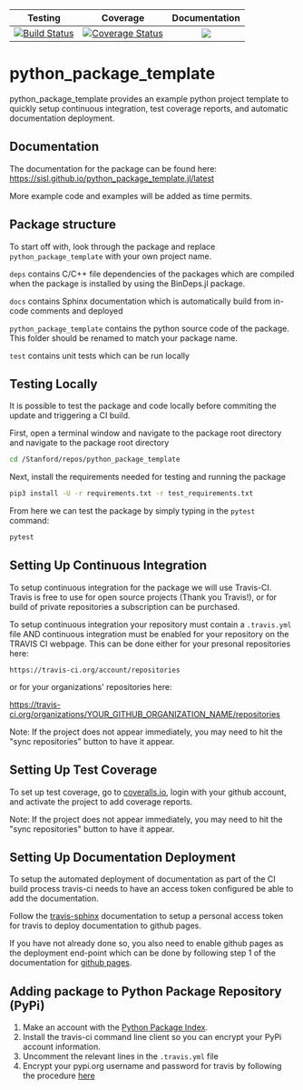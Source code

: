 | Testing | Coverage | Documentation |
| :-----: | :------: | :-----------: |
| [![Build Status](https://travis-ci.org/sisl/python_package_template.svg?branch=master)](https://travis-ci.org/sisl/python_package_template) | [![Coverage Status](https://coveralls.io/repos/github/sisl/python_package_template/badge.svg?branch=master)](https://coveralls.io/github/sisl/python_package_template?branch=master) | [![](https://img.shields.io/badge/docs-stable-blue.svg)](https://sisl.github.io/python_package_template) |

# python_package_template
python_package_template provides an example python project template to quickly setup
continuous integration, test coverage reports, and automatic documentation deployment.

## Documentation

The documentation for the package can be found here: <https://sisl.github.io/python_package_template.jl/latest>

More example code and examples will be added as time permits.

## Package structure

To start off with, look through the package and replace `python_package_template` 
with your own project name.

`deps` contains C/C++ file dependencies of the packages which are compiled when
the package is installed by using the BinDeps.jl package.

`docs` contains Sphinx documentation which is automatically build from in-code 
comments and deployed

`python_package_template` contains the python source code of the package. This 
folder should be renamed to match your package name.

`test` contains unit tests which can be run locally

## Testing Locally

It is possible to test the package and code locally before commiting the update
and triggering a CI build. 

First, open a terminal window and navigate to the package root directory and 
navigate to the package root directory

```bash
cd /Stanford/repos/python_package_template
```

Next, install the requirements needed for testing and running the package
```bash
pip3 install -U -r requirements.txt -r test_requirements.txt
```

From here we can test the package by simply typing in the `pytest` command:
```bash
pytest
```

## Setting Up Continuous Integration

To setup continuous integration for the package we will use Travis-CI. Travis is 
free to use for open source projects (Thank you Travis!), or for build of private
repositories a subscription can be purchased.

To setup continuous integration your repository must contain a `.travis.yml` file 
AND continuous integration must be enabled for your repository on the TRAVIS CI 
webpage. This can be done either for your presonal repositories here:

`https://travis-ci.org/account/repositories`

or for your organizations' repositories here:

https://travis-ci.org/organizations/YOUR_GITHUB_ORGANIZATION_NAME/repositories

Note: If the project does not appear immediately, you may need to hit the "sync
repositories" button to have it appear.

## Setting Up Test Coverage

To set up test coverage, go to [coveralls.io](https://coveralls.io/repos/new),
login with your github account, and activate the project to add coverage reports.

Note: If the project does not appear immediately, you may need to hit the "sync
repositories" button to have it appear.

## Setting Up Documentation Deployment

To setup the automated deployment of documentation as part of the CI build process
travis-ci needs to have an access token configured be able to add the documentation.

Follow the [travis-sphinx](https://github.com/Syntaf/travis-sphinx) documentation
to setup a personal access token for travis to deploy documentation to github pages.

If you have not already done so, you also need to enable github pages as the deployment
end-point which can be done by following step 1 of the documentation for [github pages](https://pages.github.com/).

## Adding package to Python Package Repository (PyPi)

1. Make an account with the [Python Package Index](https://pypi.org/).
2. Install the travis-ci command line client so you can encrypt your PyPi account information.
3. Uncomment the relevant lines in the `.travis.yml` file
4. Encrypt your pypi.org username and password for travis by following the procedure [here](https://docs.travis-ci.com/user/encryption-keys/)
